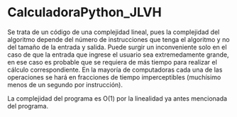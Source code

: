 # CalculadoraPython_JLVH
Se trata de un código de una complejidad lineal, pues la complejidad del algoritmo depende del número de instrucciones que tenga el algoritmo y no del tamaño de la entrada y salida.
Puede surgir un inconveniente solo en el caso de que la entrada que ingrese el usuario sea extremedamente grande, en ese caso es probable que se requiera de más tiempo para realizar el cálculo correspondiente.
En la mayoría de computadoras cada una de las operaciones se hará en fracciones de tiempo imperceptibles (muchísimo menos de un segundo por instrucción).

La complejidad del programa es O(1) por la linealidad ya antes mencionada del programa.
